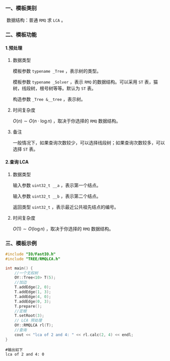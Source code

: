 ### 一、模板类别

​	数据结构：普通 `RMQ` 求 `LCA` 。

### 二、模板功能

#### 1.预处理

1. 数据类型

   模板参数 `typename _Tree` ，表示树的类型。

   模板参数 `typename _Solver` ，表示 `RMQ` 的数据结构。可以采用 `ST` 表，猫树，线段树，根号树等等。默认为 `ST` 表。

   构造参数 `_Tree &__tree`​ ，表示树。

2. 时间复杂度

   $O(n)\sim O(n\cdot \log n)$ ，取决于你选择的 `RMQ` 数据结构。
   
3. 备注

   一般情况下，如果查询次数较少，可以选择线段树；如果查询次数较多，可以选择 `ST` 表。


#### 2.查询 LCA

1. 数据类型

   输入参数 `uint32_t __a` ，表示第一个结点。

   输入参数 `uint32_t __b` ，表示第二个结点。

   返回类型 `uint32_t` ，表示最近公共祖先结点的编号。

2. 时间复杂度

   $O(1)\sim O(\log n)$ ，取决于你选择的 `RMQ` 数据结构。

### 三、模板示例

```c++
#include "IO/FastIO.h"
#include "TREE/RMQLCA.h"

int main() {
    //一个无权树
    OY::Tree<10> T(5);
    //加边
    T.addEdge(2, 0);
    T.addEdge(1, 3);
    T.addEdge(4, 0);
    T.addEdge(0, 3);
    T.prepare();
    //定根
    T.setRoot(3);
    // LCA 预处理
    OY::RMQLCA rl(T);
    //查询
    cout << "lca of 2 and 4: " << rl.calc(2, 4) << endl;
}
```

```
#输出如下
lca of 2 and 4: 0

```

